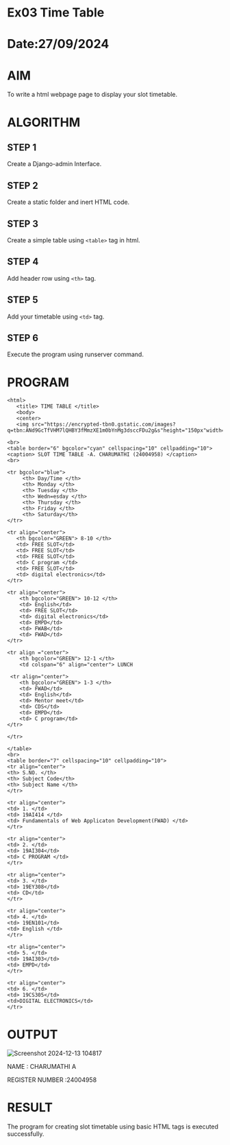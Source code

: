 # Ex03 Time Table
# Date:27/09/2024
# AIM
To write a html webpage page to display your slot timetable.

# ALGORITHM
## STEP 1
Create a Django-admin Interface.

## STEP 2
Create a static folder and inert HTML code.

## STEP 3
Create a simple table using `<table>` tag in html.

## STEP 4
Add header row using `<th>` tag.

## STEP 5
Add your timetable using `<td>` tag.

## STEP 6
Execute the program using runserver command.

# PROGRAM
```
<html>
   <title> TIME TABLE </title>
   <body>
   <center>
   <img src="https://encrypted-tbn0.gstatic.com/images?q=tbn:ANd9GcTfVHM7lQHBY3fMmzXE1m0bYnMg3dsccFDu2g&s"height="150px"width="500px">

<br>
<table border="6" bgcolor="cyan" cellspacing="10" cellpadding="10">
<caption> SLOT TIME TABLE -A. CHARUMATHI (24004958) </caption>
<br>

<tr bgcolor="blue">
     <th> Day/Time </th>
     <th> Monday </th>
     <th> Tuesday </th>
     <th> Wedn=esday </th>
     <th> Thursday </th>
     <th> Friday </th> 
     <th> Saturday</th>
</tr>

<tr align="center">
   <th bgcolor="GREEN"> 8-10 </th>
   <td> FREE SLOT</td>
   <td> FREE SLOT</td>
   <td> FREE SLOT</td>
   <td> C program </td>
   <td> FREE SLOT</td>
   <td> digital electronics</td>
</tr>

<tr align="center">
    <th bgcolor="GREEN"> 10-12 </th>
    <td> English</td>
    <td> FREE SLOT</td>
    <td> digital electronics</td>
    <td> EMPD</td>
    <td> FWAB</td>
    <td> FWAD</td>
</tr>

<tr align ="center">
    <th bgcolor="GREEN"> 12-1 </th>
    <td colspan="6" align="center"> LUNCH

 <tr align="center">
    <th bgcolor="GREEN"> 1-3 </th>
    <td> FWAD</td>
    <td> English</td>
    <td> Mentor meet</td>
    <td> CDS</td>
    <td> EMPD</td>
    <td> C program</td>
</tr>

</tr>

</table>
<br>
<table border="7" cellspacing="10" cellpadding="10">
<tr align="center">
<th> S.NO. </th>
<th> Subject Code</th>
<th> Subject Name </th>
</tr>

<tr align="center">
<td> 1. </td>
<td> 19AI414 </td>
<td> Fundamentals of Web Applicaton Development(FWAD) </td>
</tr>

<tr align="center">
<td> 2. </td>
<td> 19AI304</td>
<td> C PROGRAM </td>
</tr>

<tr align="center">
<td> 3. </td>
<td> 19EY308</td>
<td> CD</td>
</tr>

<tr align="center">
<td> 4. </td>
<td> 19EN101</td>
<td> English </td>
</tr>

<tr align="center">
<td> 5. </td>
<td> 19AI303</td>
<td> EMPD</td>
</tr>

<tr align="center">
<td> 6. </td>
<td> 19CS305</td>
<td>DIGITAL ELECTRONICS</td>
</tr>
```
# OUTPUT
![Screenshot 2024-12-13 104817](https://github.com/user-attachments/assets/65d06cf7-0806-453d-8809-e2164a7bc285)


NAME : CHARUMATHI A

REGISTER NUMBER :24004958

# RESULT
The program for creating slot timetable using basic HTML tags is executed successfully.
